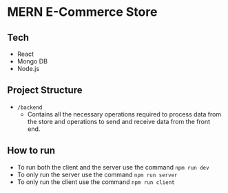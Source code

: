 # MERN E-Commerce Store

## Tech

-   React
-   Mongo DB
-   Node.js

## Project Structure

-   `/backend`
    -   Contains all the necessary operations required to process data from the store and operations to send and receive data from the front end.

## How to run

-   To run both the client and the server use the command `npm run dev`
-   To only run the server use the command `npm run server`
-   To only run the client use the command `npm run client`

